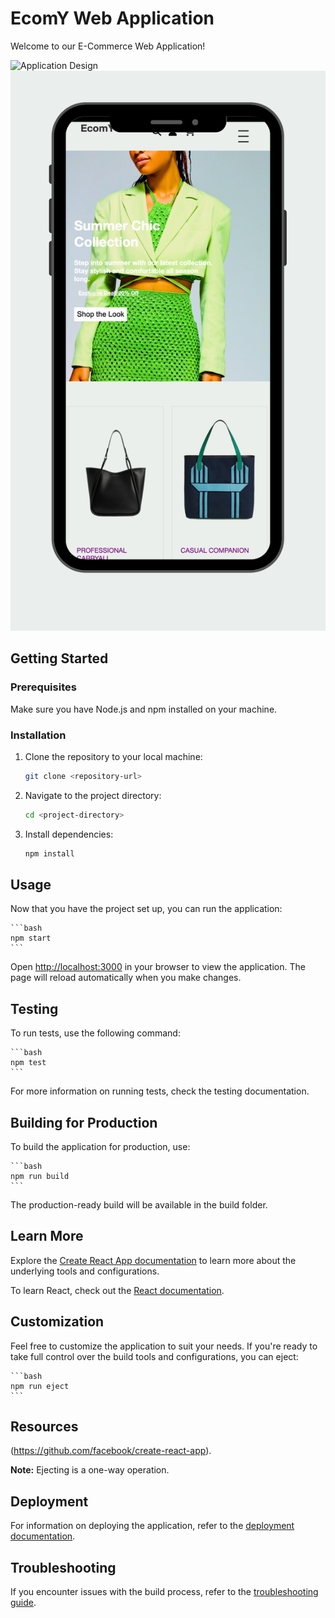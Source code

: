 # EcomY Web Application

Welcome to our E-Commerce Web Application!

![Application Design](./frontend/src/assets/images/brand/ecomy.png)
![Application Design](./frontend/src/assets/images/brand/ecomymobile.png)

## Getting Started

### Prerequisites

Make sure you have Node.js and npm installed on your machine.

### Installation

1. Clone the repository to your local machine:

    ```bash
    git clone <repository-url>
    ```

2. Navigate to the project directory:

    ```bash
    cd <project-directory>
    ```

3. Install dependencies:

    ```bash
    npm install
    ```

## Usage

Now that you have the project set up, you can run the application:

    ```bash
    npm start
    ```

Open [http://localhost:3000](http://localhost:3000) in your browser to view the application. The page will reload automatically when you make changes.

## Testing

To run tests, use the following command:

    ```bash
    npm test
    ```

For more information on running tests, check the testing documentation.

## Building for Production

To build the application for production, use:

    ```bash
    npm run build
    ```

The production-ready build will be available in the build folder.

## Learn More

Explore the [Create React App documentation](https://facebook.github.io/create-react-app/docs/getting-started) to learn more about the underlying tools and configurations.

To learn React, check out the [React documentation](https://reactjs.org/).

## Customization

Feel free to customize the application to suit your needs. If you're ready to take full control over the build tools and configurations, you can eject:

    ```bash
    npm run eject
    ```

## Resources
(https://github.com/facebook/create-react-app).


**Note:** Ejecting is a one-way operation.

## Deployment

For information on deploying the application, refer to the [deployment documentation](https://facebook.github.io/create-react-app/docs/deployment).

## Troubleshooting

If you encounter issues with the build process, refer to the [troubleshooting guide](https://facebook.github.io/create-react-app/docs/troubleshooting#npm-run-build-fails-to-minify).

